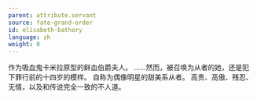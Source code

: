 ```yaml
---
parent: attribute.servant
source: fate-grand-order
id: elisabeth-bathory
language: zh
weight: 0
---
```


作为吸血鬼卡米拉原型的鲜血伯爵夫人。
……然而，被召唤为从者的她，还是犯下罪行前的十四岁的模样。
自称为偶像明星的甜美系从者。
高贵、高傲、残忍、无情，以及和传说完全一致的不人道。
